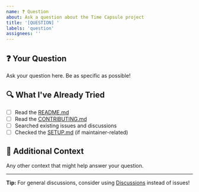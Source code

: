 ```yaml
---
name: ❓ Question
about: Ask a question about the Time Capsule project
title: '[QUESTION] '
labels: 'question'
assignees: ''
---
```


## ❓ Your Question

Ask your question here. Be as specific as possible!

## 🔍 What I've Already Tried

- [ ] Read the [README.md](../README.md)
- [ ] Read the [CONTRIBUTING.md](../CONTRIBUTING.md)
- [ ] Searched existing issues and discussions
- [ ] Checked the [SETUP.md](../SETUP.md) (if maintainer-related)

## 📝 Additional Context

Any other context that might help answer your question.

---

**Tip:** For general discussions, consider using [Discussions](../../discussions) instead of issues!
